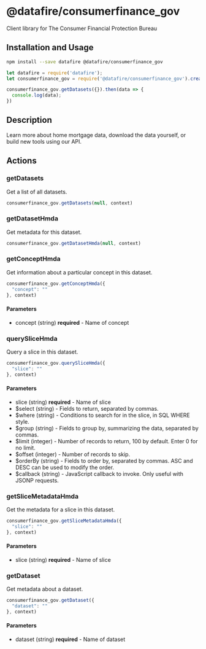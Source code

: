 # @datafire/consumerfinance_gov

Client library for The Consumer Financial Protection Bureau

## Installation and Usage
```bash
npm install --save datafire @datafire/consumerfinance_gov
```

```js
let datafire = require('datafire');
let consumerfinance_gov = require('@datafire/consumerfinance_gov').create();

consumerfinance_gov.getDatasets({}).then(data => {
  console.log(data);
})
```

## Description
Learn more about home mortgage data, download the data yourself, or build new tools using our API.

## Actions
### getDatasets
Get a list of all datasets.


```js
consumerfinance_gov.getDatasets(null, context)
```


### getDatasetHmda
Get metadata for this dataset.


```js
consumerfinance_gov.getDatasetHmda(null, context)
```


### getConceptHmda
Get information about a particular concept in this dataset.


```js
consumerfinance_gov.getConceptHmda({
  "concept": ""
}, context)
```

#### Parameters
* concept (string) **required** - Name of concept

### querySliceHmda
Query a slice in this dataset.


```js
consumerfinance_gov.querySliceHmda({
  "slice": ""
}, context)
```

#### Parameters
* slice (string) **required** - Name of slice
* $select (string) - Fields to return, separated by commas.
* $where (string) - Conditions to search for in the slice, in SQL WHERE style.
* $group (string) - Fields to group by, summarizing the data, separated by commas.
* $limit (integer) - Number of records to return, 100 by default. Enter 0 for no limit.
* $offset (integer) - Number of records to skip.
* $orderBy (string) - Fields to order by, separated by commas. ASC and DESC can be used to modify the order.
* $callback (string) - JavaScript callback to invoke. Only useful with JSONP requests.

### getSliceMetadataHmda
Get the metadata for a slice in this dataset.


```js
consumerfinance_gov.getSliceMetadataHmda({
  "slice": ""
}, context)
```

#### Parameters
* slice (string) **required** - Name of slice

### getDataset
Get metadata about a dataset.


```js
consumerfinance_gov.getDataset({
  "dataset": ""
}, context)
```

#### Parameters
* dataset (string) **required** - Name of dataset

